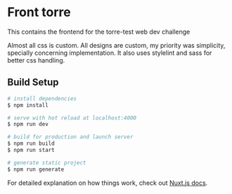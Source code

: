 # Front torre

This contains the frontend for the torre-test web dev challenge

Almost all css is custom.
All designs are custom, my priority was simplicity, specially concerning implementation.
It also uses stylelint and sass for better css handling.

## Build Setup

```bash
# install dependencies
$ npm install

# serve with hot reload at localhost:4000
$ npm run dev

# build for production and launch server
$ npm run build
$ npm run start

# generate static project
$ npm run generate
```

For detailed explanation on how things work, check out [Nuxt.js docs](https://nuxtjs.org).
